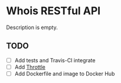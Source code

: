 # Whois RESTful API

Description is empty.

## TODO

- [ ] Add tests and Travis-CI integrate
- [ ] Add [Throttle](https://github.com/dryruby/rack-throttle)
- [ ] Add Dockerfile and image to Docker Hub
